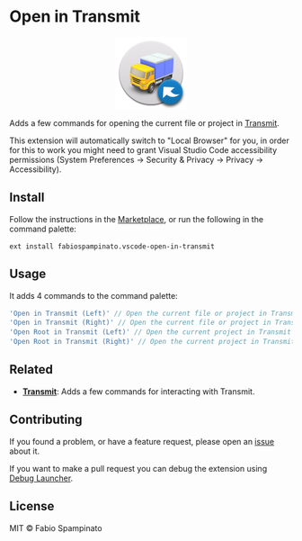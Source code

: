 # Open in Transmit

<p align="center">
  <img src="https://raw.githubusercontent.com/fabiospampinato/vscode-open-in-transmit/master/resources/logo.png" width="128" alt="Logo">
</p>

Adds a few commands for opening the current file or project in [Transmit](https://panic.com/transmit).

This extension will automatically switch to "Local Browser" for you, in order for this to work you might need to grant Visual Studio Code accessibility permissions (System Preferences -> Security & Privacy -> Privacy -> Accessibility).

## Install

Follow the instructions in the [Marketplace](https://marketplace.visualstudio.com/items?itemName=fabiospampinato.vscode-open-in-transmit), or run the following in the command palette:

```shell
ext install fabiospampinato.vscode-open-in-transmit
```

## Usage

It adds 4 commands to the command palette:

```js
'Open in Transmit (Left)' // Open the current file or project in Transmit's left panel
'Open in Transmit (Right)' // Open the current file or project in Transmit's right panel
'Open Root in Transmit (Left)' // Open the current project in Transmit's left panel
'Open Root in Transmit (Right)' // Open the current project in Transmit's right panel
```

## Related

- **[Transmit](https://marketplace.visualstudio.com/items?itemName=fabiospampinato.vscode-transmit)**: Adds a few commands for interacting with Transmit.

## Contributing

If you found a problem, or have a feature request, please open an [issue](https://github.com/fabiospampinato/vscode-open-in-transmit/issues) about it.

If you want to make a pull request you can debug the extension using [Debug Launcher](https://marketplace.visualstudio.com/items?itemName=fabiospampinato.vscode-debug-launcher).

## License

MIT © Fabio Spampinato
